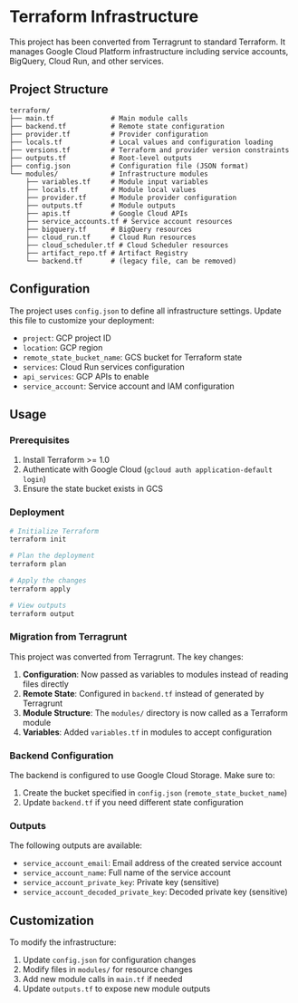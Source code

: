 # Terraform Infrastructure

This project has been converted from Terragrunt to standard Terraform. It manages Google Cloud Platform infrastructure including service accounts, BigQuery, Cloud Run, and other services.

## Project Structure

```plaintext
terraform/
├── main.tf              # Main module calls
├── backend.tf           # Remote state configuration
├── provider.tf          # Provider configuration
├── locals.tf            # Local values and configuration loading
├── versions.tf          # Terraform and provider version constraints
├── outputs.tf           # Root-level outputs
├── config.json          # Configuration file (JSON format)
└── modules/             # Infrastructure modules
    ├── variables.tf     # Module input variables
    ├── locals.tf        # Module local values
    ├── provider.tf      # Module provider configuration
    ├── outputs.tf       # Module outputs
    ├── apis.tf          # Google Cloud APIs
    ├── service_accounts.tf # Service account resources
    ├── bigquery.tf      # BigQuery resources
    ├── cloud_run.tf     # Cloud Run resources
    ├── cloud_scheduler.tf # Cloud Scheduler resources
    ├── artifact_repo.tf # Artifact Registry
    └── backend.tf       # (legacy file, can be removed)
```

## Configuration

The project uses `config.json` to define all infrastructure settings. Update this file to customize your deployment:

- `project`: GCP project ID
- `location`: GCP region
- `remote_state_bucket_name`: GCS bucket for Terraform state
- `services`: Cloud Run services configuration
- `api_services`: GCP APIs to enable
- `service_account`: Service account and IAM configuration

## Usage

### Prerequisites

1. Install Terraform >= 1.0
2. Authenticate with Google Cloud (`gcloud auth application-default login`)
3. Ensure the state bucket exists in GCS

### Deployment

```bash
# Initialize Terraform
terraform init

# Plan the deployment
terraform plan

# Apply the changes
terraform apply

# View outputs
terraform output
```

### Migration from Terragrunt

This project was converted from Terragrunt. The key changes:

1. **Configuration**: Now passed as variables to modules instead of reading files directly
2. **Remote State**: Configured in `backend.tf` instead of generated by Terragrunt
3. **Module Structure**: The `modules/` directory is now called as a Terraform module
4. **Variables**: Added `variables.tf` in modules to accept configuration

### Backend Configuration

The backend is configured to use Google Cloud Storage. Make sure to:

1. Create the bucket specified in `config.json` (`remote_state_bucket_name`)
2. Update `backend.tf` if you need different state configuration

### Outputs

The following outputs are available:

- `service_account_email`: Email address of the created service account
- `service_account_name`: Full name of the service account
- `service_account_private_key`: Private key (sensitive)
- `service_account_decoded_private_key`: Decoded private key (sensitive)

## Customization

To modify the infrastructure:

1. Update `config.json` for configuration changes
2. Modify files in `modules/` for resource changes
3. Add new module calls in `main.tf` if needed
4. Update `outputs.tf` to expose new module outputs

